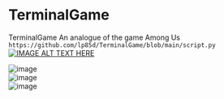 # TerminalGame
TerminalGame An analogue of the game Among Us  
`https://github.com/lp85d/TerminalGame/blob/main/script.py`  
[![IMAGE ALT TEXT HERE](https://img.youtube.com/vi/gHZzzNNrDz0/0.jpg)](https://www.youtube.com/watch?v=gHZzzNNrDz0)

![image](https://github.com/user-attachments/assets/9c916013-32f5-4630-9076-1e8ad7d591fd)  
![image](https://github.com/user-attachments/assets/3426674a-5813-44cf-9a0c-3b9eff7330f0)  
![image](https://github.com/user-attachments/assets/1ff7f276-6ff1-4ac5-97a6-fad6c2cbabf7)  
